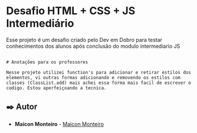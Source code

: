 # Desafio HTML + CSS + JS Intermediário 

Esse projeto é um desafio criado pelo Dev em Dobro para testar conhecimentos dos alunos após conclusão do modulo intermediario JS

```

# Anotações para os professores 

Nesse projeto utilizei function's para adicionar e retirar estilos dos elementos, vi outras formas adicionando e removendo os estilos com classes (ClassList.add) mais achei essa forma mais facil de escrever o codigo. Estou aperfeiçoando a tecnica.

```

## ✒️ Autor


* **Maicon Monteiro** - [Maicon Monteiro](https://github.com/maiconrmonteiro)
